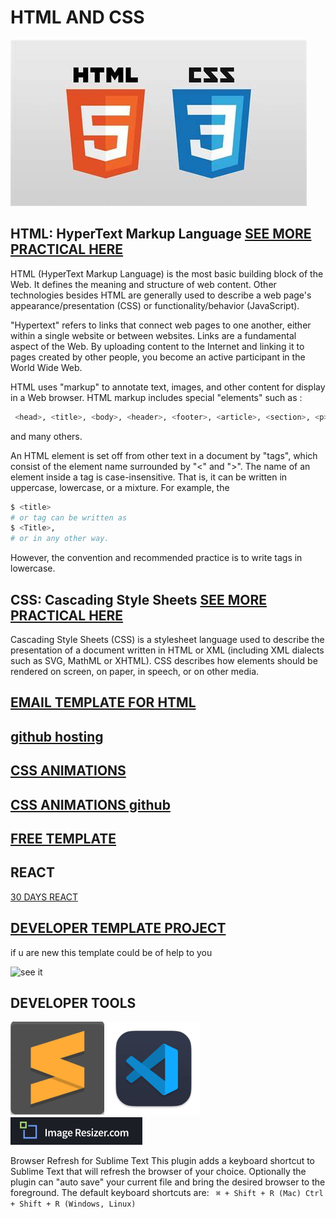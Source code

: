 # HTML AND CSS

![SAMUEL EFFIONG JACOB HTML AND CSS IMAGE](/FRONTEND/HTML%20,%20CSS,%20BOOTRAP/IMG/samueleffiong%20html%20and%20css%20image.jfif)

## HTML: HyperText Markup Language [SEE MORE PRACTICAL HERE](/HTML/README.md)

HTML (HyperText Markup Language) is the most basic building block of the Web. It defines the meaning and structure of web content. Other technologies besides HTML are generally used to describe a web page's appearance/presentation (CSS) or functionality/behavior (JavaScript).

"Hypertext" refers to links that connect web pages to one another, either within a single website or between websites. Links are a fundamental aspect of the Web. By uploading content to the Internet and linking it to pages created by other people, you become an active participant in the World Wide Web.

HTML uses "markup" to annotate text, images, and other content for display in a Web browser. HTML markup includes special "elements" such as :

```bash
 <head>, <title>, <body>, <header>, <footer>, <article>, <section>, <p>, <div>, <span>, <img>, <aside>, <audio>, <canvas>, <datalist>, <details>, <embed>, <nav>, <search>, <output>, <progress>, <video>, <ul>, <ol>, <li> 
 ```

and many others.

An HTML element is set off from other text in a document by "tags", which consist of the element name surrounded by "<" and ">". The name of an element inside a tag is case-insensitive. That is, it can be written in uppercase, lowercase, or a mixture. For example, the

```bash
$ <title>
# or tag can be written as 
$ <Title>,
# or in any other way.
```

However, the convention and recommended practice is to write tags in lowercase.

## CSS: Cascading Style Sheets [SEE MORE PRACTICAL HERE](/CSS/README.md)

Cascading Style Sheets (CSS) is a stylesheet language used to describe the presentation of a document written in HTML or XML (including XML dialects such as SVG, MathML or XHTML). CSS describes how elements should be rendered on screen, on paper, in speech, or on other media.

## [EMAIL TEMPLATE FOR HTML](https://mailchimp.com/)
## [github hosting](https://github.io/)

## [CSS ANIMATIONS](https://animate.style/)

## [CSS ANIMATIONS github](https://github.com/animate-css/animate.css)

## [FREE TEMPLATE](https://www.creative-tim.com/)
## REACT

[30 DAYS REACT](/FRONTEND/30-Days-Of-React/)

## [DEVELOPER TEMPLATE PROJECT](/FRONTEND/developerFolio/)

if u are new this template could be of help to you  

![see it](https://user-images.githubusercontent.com/53429438/106779355-e9cd9e80-666c-11eb-9417-8a4b54441bc6.gif)

## DEVELOPER TOOLS

[![SAMUEL EFFIONG SUBLIME IMAGE](/FRONTEND/HTML%20,%20CSS,%20BOOTRAP//IMG/samuel%20effiong%20subline%20image.png)](https://www.sublimetext.com/)       [![SAMUEL EFFIONG VSCODE IMAGE](/FRONTEND/HTML%20,%20CSS,%20BOOTRAP//IMG/samuel%20effiong%20vs%20code%20transparent%20%20150%20x%20150.png)](https://code.visualstudio.com/) [![YOU RESIZE IMAGE HERE](/FRONTEND/HTML%20,%20CSS,%20BOOTRAP/IMG/imageresizer.com.jpeg)](https://imageresizer.com/)

Browser Refresh for Sublime Text This plugin adds a keyboard shortcut to Sublime Text that will refresh the browser of your choice. Optionally the plugin can "auto save" your current file and bring the desired browser to the foreground. The default keyboard shortcuts are:
``` ⌘ + Shift + R (Mac) Ctrl + Shift + R (Windows, Linux)```